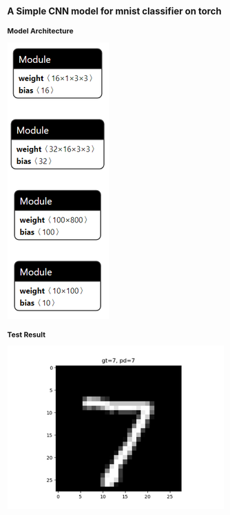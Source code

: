 ## A Simple CNN model for mnist classifier on torch

### Model Architecture
<p> <img src="https://raw.githubusercontent.com/pei0113/mnist-torch/master/img/model.png"></p>

### Test Result
<p> <img src="https://raw.githubusercontent.com/pei0113/mnist-torch/master/img/output.png"></p>
